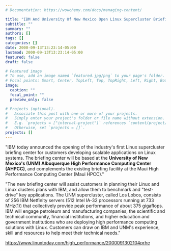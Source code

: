 ```yaml
---
# Documentation: https://wowchemy.com/docs/managing-content/

title: "IBM And University Of New Mexico Open Linux Supercluster Briefing Center"
subtitle: ""
summary: ""
authors: []
tags: []
categories: []
date: 2000-09-13T13:23:14-05:00
lastmod: 2000-09-13T13:23:14-05:00
featured: false
draft: false

# Featured image
# To use, add an image named `featured.jpg/png` to your page's folder.
# Focal points: Smart, Center, TopLeft, Top, TopRight, Left, Right, BottomLeft, Bottom, BottomRight.
image:
  caption: ""
  focal_point: ""
  preview_only: false

# Projects (optional).
#   Associate this post with one or more of your projects.
#   Simply enter your project's folder or file name without extension.
#   E.g. `projects = ["internal-project"]` references `content/project/deep-learning/index.md`.
#   Otherwise, set `projects = []`.
projects: []
---
```


"IBM today announced the opening of the industry's first Linux supercluster briefing center for customers developing scalable applications on Linux systems. The briefing center will be based at the **University of New Mexico's (UNM) Albuquerque High Performance Computing Center (AHPCC)**, and complements the existing briefing facility at the Maui High Performance Computing Center (Maui HPCC)."

"The new briefing center will assist customers in planning their Linux and Linux clusters plans with IBM, and allow them to benchmark and "test-drive" key applications. The UNM supercluster, called Los Lobos, consists of 256 IBM Netfinity servers (512 Intel IA-32 processors running at 733 MHz(1)) that collectively provide peak performance of about 375 gigaflops. IBM will engage petroleum and manufacturing companies, the scientific and technical community, financial institutions, and higher education and government institutions who are deploying high performance computing solutions with Linux. Customers can draw on IBM and UNM's experience, skill and resources to help meet their technical needs."

https://www.linuxtoday.com/high_performance/2000091302104prhe
